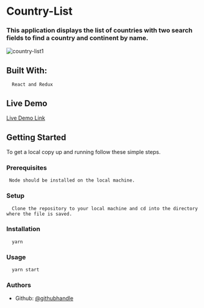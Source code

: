 # Country-List

### This application displays the list of countries with two search fields to find a country and continent by name.

![country-list1](https://user-images.githubusercontent.com/46329537/185950562-f685c00b-f8d6-4d73-980a-4e26c03399c4.png)

## Built With:
      React and Redux

## Live Demo

[Live Demo Link](https://cool-pony-56b07a.netlify.app/)

## Getting Started
   To get a local copy up and running follow these simple steps.
   
### Prerequisites
     Node should be installed on the local machine.
### Setup
      Clone the repository to your local machine and cd into the directory where the file is saved.
### Installation
      yarn
### Usage
      yarn start
      
###  Authors
 - Github: [@githubhandle](https://github.com/uche-inyama)
